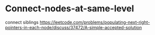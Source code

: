 # Connect-nodes-at-same-level
connect siblings
https://leetcode.com/problems/populating-next-right-pointers-in-each-node/discuss/37472/A-simple-accepted-solution
